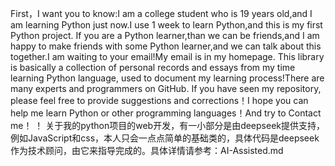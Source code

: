 First，I want you to know:I am a college student who is 19 years old,and I am learning Python just now.I use 1 week to learn Python,and this is my first Python project. If you are a Python learner,than we can be friends,and I am happy to make friends with some Python learner,and we can talk about this together.I am waiting to your email!My email is in my homepage.
This library is basically a collection of personal records and essays from my time learning Python language, used to document my learning process!There are many experts and programmers on GitHub. If you have seen my repository, please feel free to provide suggestions and corrections！I  hope you can help me learn Python or other programming languages！And try to Contact me！
！
关于我的python项目的web开发，有一小部分是由deepseek提供支持，例如JavaScript和css，本人只会一点点简单的基础类的，具体代码是deepseek作为技术顾问，由它来指导完成的。具体详情请参考：AI-Assisted.md
